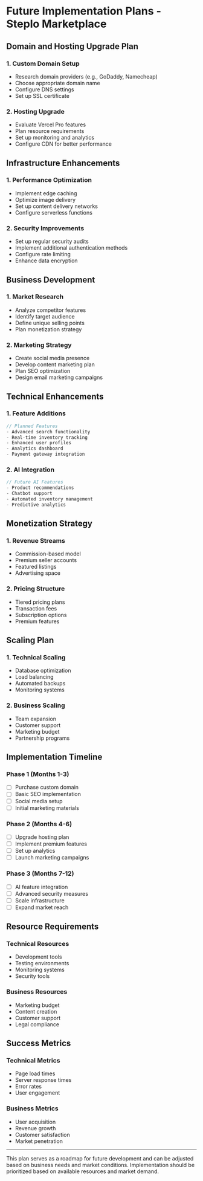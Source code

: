 # Future Implementation Plans - Steplo Marketplace

## Domain and Hosting Upgrade Plan

### 1. Custom Domain Setup

- Research domain providers (e.g., GoDaddy, Namecheap)
- Choose appropriate domain name
- Configure DNS settings
- Set up SSL certificate

### 2. Hosting Upgrade

- Evaluate Vercel Pro features
- Plan resource requirements
- Set up monitoring and analytics
- Configure CDN for better performance

## Infrastructure Enhancements

### 1. Performance Optimization

- Implement edge caching
- Optimize image delivery
- Set up content delivery networks
- Configure serverless functions

### 2. Security Improvements

- Set up regular security audits
- Implement additional authentication methods
- Configure rate limiting
- Enhance data encryption

## Business Development

### 1. Market Research

- Analyze competitor features
- Identify target audience
- Define unique selling points
- Plan monetization strategy

### 2. Marketing Strategy

- Create social media presence
- Develop content marketing plan
- Plan SEO optimization
- Design email marketing campaigns

## Technical Enhancements

### 1. Feature Additions

```typescript
// Planned Features
- Advanced search functionality
- Real-time inventory tracking
- Enhanced user profiles
- Analytics dashboard
- Payment gateway integration
```

### 2. AI Integration

```typescript
// Future AI Features
- Product recommendations
- Chatbot support
- Automated inventory management
- Predictive analytics
```

## Monetization Strategy

### 1. Revenue Streams

- Commission-based model
- Premium seller accounts
- Featured listings
- Advertising space

### 2. Pricing Structure

- Tiered pricing plans
- Transaction fees
- Subscription options
- Premium features

## Scaling Plan

### 1. Technical Scaling

- Database optimization
- Load balancing
- Automated backups
- Monitoring systems

### 2. Business Scaling

- Team expansion
- Customer support
- Marketing budget
- Partnership programs

## Implementation Timeline

### Phase 1 (Months 1-3)

- [ ] Purchase custom domain
- [ ] Basic SEO implementation
- [ ] Social media setup
- [ ] Initial marketing materials

### Phase 2 (Months 4-6)

- [ ] Upgrade hosting plan
- [ ] Implement premium features
- [ ] Set up analytics
- [ ] Launch marketing campaigns

### Phase 3 (Months 7-12)

- [ ] AI feature integration
- [ ] Advanced security measures
- [ ] Scale infrastructure
- [ ] Expand market reach

## Resource Requirements

### Technical Resources

- Development tools
- Testing environments
- Monitoring systems
- Security tools

### Business Resources

- Marketing budget
- Content creation
- Customer support
- Legal compliance

## Success Metrics

### Technical Metrics

- Page load times
- Server response times
- Error rates
- User engagement

### Business Metrics

- User acquisition
- Revenue growth
- Customer satisfaction
- Market penetration

---

This plan serves as a roadmap for future development and can be adjusted based on business needs and market conditions. Implementation should be prioritized based on available resources and market demand.
